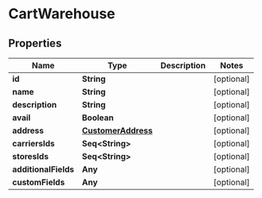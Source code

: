 

# CartWarehouse


## Properties

Name | Type | Description | Notes
------------ | ------------- | ------------- | -------------
**id** | **String** |  |  [optional]
**name** | **String** |  |  [optional]
**description** | **String** |  |  [optional]
**avail** | **Boolean** |  |  [optional]
**address** | [**CustomerAddress**](CustomerAddress.md) |  |  [optional]
**carriersIds** | **Seq&lt;String&gt;** |  |  [optional]
**storesIds** | **Seq&lt;String&gt;** |  |  [optional]
**additionalFields** | **Any** |  |  [optional]
**customFields** | **Any** |  |  [optional]



